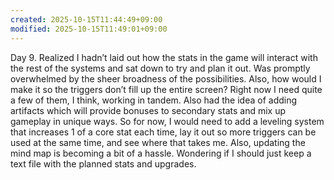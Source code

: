 ```yaml
---
created: 2025-10-15T11:44:49+09:00
modified: 2025-10-15T11:49:01+09:00
---
```


Day 9. Realized I hadn’t laid out how the stats in the game will interact with the rest of the systems and sat down to try and plan it out. Was promptly overwhelmed by the sheer broadness of the possibilities. Also, how would I make it so the triggers don’t fill up the entire screen? Right now I need quite a few of them, I think, working in tandem. Also had the idea of adding artifacts which will provide bonuses to secondary stats and mix up gameplay in unique ways. So for now, I would need to add a leveling system that increases 1 of a core stat each time, lay it out so more triggers can be used at the same time, and see where that takes me. Also, updating the mind map is becoming a bit of a hassle. Wondering if I should just keep a text file with the planned stats and upgrades.
